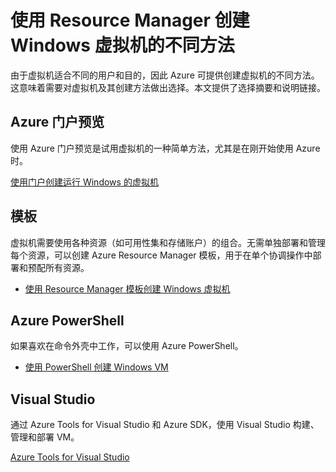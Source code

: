 <properties
	pageTitle="创建 Windows VM 的不同方法 | Azure"
	description="列出使用 Resource Manager 创建 Windows 虚拟机的不同方法。"
	services="virtual-machines-windows"
	documentationCenter=""
	authors="cynthn"
	manager="timlt"
	editor=""
	tags="azure-resource-manager,azure-service-management"/>

<tags
	ms.service="virtual-machines-windows"
	ms.devlang="na"
	ms.topic="article"
	ms.tgt_pltfrm="vm-windows"
	ms.workload="infrastructure-services"
	ms.date="03/02/2017"
	wacn.date="04/27/2017"
	ms.author="cynthn"/>

# 使用 Resource Manager 创建 Windows 虚拟机的不同方法

由于虚拟机适合不同的用户和目的，因此 Azure 可提供创建虚拟机的不同方法。这意味着需要对虚拟机及其创建方法做出选择。本文提供了选择摘要和说明链接。

## Azure 门户预览

使用 Azure 门户预览是试用虚拟机的一种简单方法，尤其是在刚开始使用 Azure 时。

[使用门户创建运行 Windows 的虚拟机](/documentation/articles/virtual-machines-windows-hero-tutorial/)

## 模板

虚拟机需要使用各种资源（如可用性集和存储账户）的组合。无需单独部署和管理每个资源，可以创建 Azure Resource Manager 模板，用于在单个协调操作中部署和预配所有资源。

- [使用 Resource Manager 模板创建 Windows 虚拟机](/documentation/articles/virtual-machines-windows-ps-template/)


## Azure PowerShell

如果喜欢在命令外壳中工作，可以使用 Azure PowerShell。

- [使用 PowerShell 创建 Windows VM](/documentation/articles/virtual-machines-windows-quick-create-powershell/)


## Visual Studio

通过 Azure Tools for Visual Studio 和 Azure SDK，使用 Visual Studio 构建、管理和部署 VM。

[Azure Tools for Visual Studio](https://www.visualstudio.com/features/azure-tools-vs)

<!---HONumber=Mooncake_Quality_Review_1118_2016-->